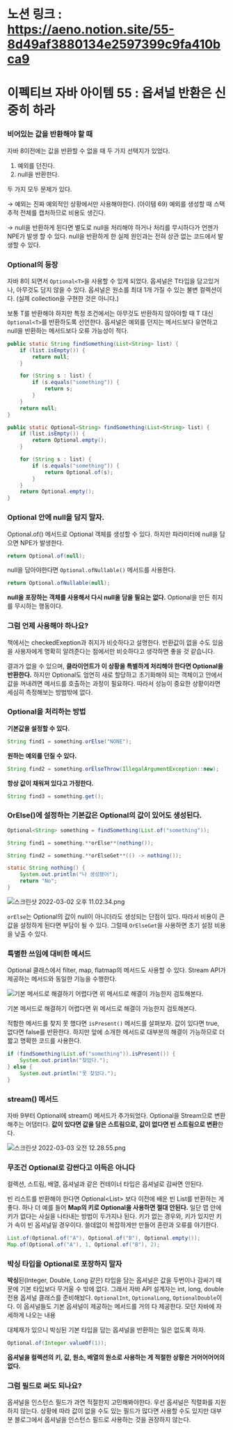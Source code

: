 # 노션 링크 : https://aeno.notion.site/55-8d49af3880134e2597399c9fa410bca9

# 이펙티브 자바 아이템 55 : 옵셔널 반환은 신중히 하라

### 비어있는 값을 반환해야 할 때

자바 8이전에는 값을 반환할 수 없을 때 두 가지 선택지가 있었다.

1. 예외를 던진다.
2. null을 반환한다.

두 가지 모두 문제가 있다.

→ 예외는 진짜 예외적인 상황에서만 사용해야한다. (아이템 69) 예외를 생성할 때 스택 추적 전체를 캡처하므로 비용도 생긴다.

→ null을 반환하게 된다면 별도로 null을 처리해야 하거나 처리를 무시하다가 언젠가 NPE가 발생 할 수 있다. null을 반환하게 한 실제 원인과는 전혀 상관 없는 코드에서 발생할 수 있다.

### Optional의 등장

자바 8이 되면서 `Optional<T>`을 사용할 수 있게 되었다. 옵셔널은 T타입을 담고있거나, 아무것도 담지 않을 수 있다. 옵셔널은 원소를 최대 1개 가질 수 있는 불변 컬렉션이다. (실제 collection을 구현한 것은 아니다.)

보통 T를 반환해야 하지만 특정 조건에서는 아무것도 반환하지 않아야할 때 T 대신 `Optional<T>`를 반환하도록 선언한다. 옵셔널은 예외를 던지는 메서드보다 유연하고 null을 반환하는 메서드보다 오류 가능성이 적다.

```java
public static String findSomething(List<String> list) {
    if (list.isEmpty()) {
        return null;
    }

    for (String s : list) {
        if (s.equals("something")) {
            return s;
        }
    }
    return null;
}
```

```java
public static Optional<String> findSomething(List<String> list) {
    if (list.isEmpty()) {
        return Optional.empty();
    }

    for (String s : list) {
        if (s.equals("something")) {
            return Optional.of(s);
        }
    }
    return Optional.empty();
}
```

### Optional 안에 null을 담지 말자.

Optional.of() 메서드로 Optional 객체를 생성할 수 있다. 하지만 파라미터에 null을 담으면 NPE가 발생한다.

```java
return Optional.of(null);
```

null을 담아야한다면 `Optional.ofNullable()` 메서드를 사용한다.

```java
return Optional.ofNullable(null);
```

**null을 포장하는 객체를 사용해서 다시 null을 담을 필요는 없다.** Optional을 만든 취지를 무시하는 행동이다.

### 그럼 언제 사용해야 하나요?

책에서는 checkedExeption과 취지가 비슷하다고 설명한다. 반환값이 없을 수도 있음을 사용자에게 명확히 알려준다는 점에서만 비슷하다고 생각하면 좋을 것 같습니다.

결과가 없을 수 있으며, **클라이언트가 이 상황을 특별하게 처리해야 한다면 Optional을 반환한다.** 하지만 Optional도 엄연히 새로 할당하고 초기화해야 되는 객체이고 안에서 값을 꺼내려면 메서드를 호출하는 과정이 필요하다. 따라서 성능이 중요한 상황이라면 세심히 측정해보는 방법밖에 없다.

### Optional을 처리하는 방법

**기본값을 설정할 수 있다.**

```java
String find1 = something.orElse("NONE");
```

**원하는 예외를 던질 수 있다.**

```java
String find2 = something.orElseThrow(IllegalArgumentException::new);
```

**항상 값이 채워져 있다고 가정한다.**

```java
String find3 = something.get();
```

### OrElse()에 설정하는 기본값은 Optional의 값이 있어도 생성된다.

```java
Optional<String> something = findSomething(List.of("something"));

String find1 = something.**orElse**(nothing());

String find2 = something.**orElseGet**(() -> nothing());

static String nothing() {
    System.out.println("나 생성됐어");
    return "No";
}
```

![스크린샷 2022-03-02 오후 11.02.34.png](https://s3-us-west-2.amazonaws.com/secure.notion-static.com/e90215c0-2c6a-40ec-b5ab-bd32cc47d646/스크린샷_2022-03-02_오후_11.02.34.png)

`orElse`는 Optional의 값이 null이 아니더라도 생성되는 단점이 있다. 따라서 비용이 큰 값을 설정하게 된다면 부담이 될 수 있다. 그럴때 `OrElseGet`을 사용하면 초기 설정 비용을 낮출 수 있다.

### 특별한 쓰임에 대비한 메서드

Optional 클래스에서 filter, map, flatmap의 메서드도 사용할 수 있다. Stream API가 제공하는 메서드와 동일한 기능을 수행한다.

![기본 메서드로 해결하기 어렵다면 위 메서드로 해결이 가능한지 검토해본다.](https://s3-us-west-2.amazonaws.com/secure.notion-static.com/706292be-07f9-45f1-8632-19924b3a4e81/스크린샷_2022-03-02_오후_11.06.53.png)

기본 메서드로 해결하기 어렵다면 위 메서드로 해결이 가능한지 검토해본다.

적합한 메서드를 찾지 못 했다면 `isPresent()` 메서드를 살펴보자. 값이 있다면 true, 없다면 false를 반환한다. 하지만 앞에 소개한 메서드로 대부분의 해결이 가능하므로 더 짧고 명확한 코드를 사용한다.

```java
if (findSomething(List.of("something")).isPresent()) {
    System.out.println("찾았다.");
} else {
    System.out.println("못 찾았다.");
}
```

### stream() 메서드

자바 9부터 Optional에 stream() 메서드가 추가되었다. Optional을 Stream으로 변환해주는 어댑터다. **값이 있다면 값을 담은 스트림으로, 값이 없다면 빈 스트림으로 변환**한다.

![스크린샷 2022-03-03 오전 12.28.55.png](https://s3-us-west-2.amazonaws.com/secure.notion-static.com/90298a3a-effe-48bc-81c9-f56150179565/스크린샷_2022-03-03_오전_12.28.55.png)

### 무조건 Optional로 감싼다고 이득은 아니다

컬렉션, 스트림, 배열, 옵셔널과 같은 컨테이너 타입은 옵셔널로 감싸면 안된다.

빈 리스트를 반환해야 한다면 Optional<List<T>> 보다 이전에 배운 빈 List를 반환하는 게 좋다. 하나 더 예를 들어 **Map의 키로 Optional을 사용하면 절대 안된다.** 일단 맵 안에 키가 없다는 사실을 나타내는 방법이 두가지나 된다. 키가 없는 경우와, 키가 있지만 키가 속이 빈 옵셔널일 경우이다. 쓸데없이 복잡하게만 만들어 혼란과 오류를 야기한다.

```java
List.of(Optional.of("A"), Optional.of("B"), Optional.empty());
Map.of(Optional.of("A"), 1, Optional.of("B"), 2);
```

### 박싱 타입을 Optional로 포장하지 말자

**박싱**된(Integer, Double, Long 같은) 타입을 담는 옵셔널은 값을 두번이나 감싸기 때문에 기본 타입보다 무거울 수 밖에 없다. 그래서 자바 API 설계자는 int, long, double 전용 옵셔널 클래스를 준비해놨다. `OptionalInt`, `OptionalLong`, `OptionalDouble`이다. 이 옵셔널들도 기본 옵셔널이 제공하는 메서드를 거의 다 제공한다. 모던 자바에 자세하게 나오는 내용

대체재가 있으니 박싱된 기본 타입을 담는 옵셔널을 반환하는 일은 없도록 하자.

```java
Optional.of(Integer.valueOf(1));
```

**옵셔널을 컬렉션의 키, 값, 원소, 배열의 원소로 사용하는 게 적절한 상황은 거어어어어의 없다.**

### 그럼 필드로 써도 되나요?

옵셔널을 인스턴스 필드가 과연 적절한지 고민해봐야한다. 우선 옵셔널은 직렬화를 지원하지 않는다. 상황에 따라 값이 없을 수도 있는 필드가 많다면 사용할 수도 있지만 대부분 블로그에서 옵셔널을 인스턴스 필드로 사용하는 것을 권장하지 않는다.